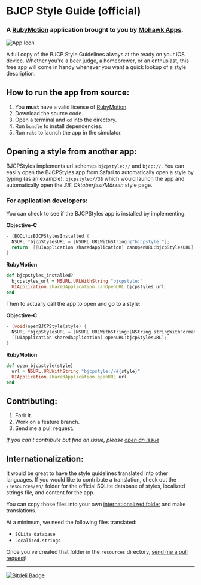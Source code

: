 # BJCP Style Guide (official)

### A [RubyMotion](http://www.rubymotion.com/) application brought to you by [Mohawk Apps](http://www.mohawkapps.com/).

![App Icon](https://raw.github.com/MohawkApps/BJCPStyleGuide/master/resources/Icon@2x.png)

A full copy of the BJCP Style Guidelines always at the ready on your iOS device. Whether you're a beer judge, a homebrewer, or an enthusiast, this free app will come in handy whenever you want a quick lookup of a style description.

## How to run the app from source:

1. You **must** have a valid license of [RubyMotion](http://www.rubymotion.com/).
2. Download the source code.
3. Open a terminal and `cd` into the directory. 
4. Run `bundle` to install dependencies.
5. Run `rake` to launch the app in the simulator.

## Opening a style from another app:

BJCPStyles implements url schemes `bjcpstyle://` and `bjcp://`. You can easily open the BJCPStyles app from Safari to automatically open a style by typing (as an example): `bjcpstyle://3B` which would launch the app and automatically open the *3B: Oktoberfest/Märzen* style page.

### For application developers:

You can check to see if the BJCPStyles app is installed by implementing:

**Objective-C**

```objective-c
- (BOOL)isBJCPStylesInstalled {
  NSURL *bjcpStylesURL = [NSURL URLWithString:@"bjcpstyle:"];
  return  [[UIApplication sharedApplication] canOpenURL:bjcpStylesURL];
}
```

**RubyMotion**

```ruby
def bjcpstyles_installed?
  bjcpstyles_url = NSURL.URLWithString "bjcpstyle:"
  UIApplication.sharedApplication.canOpenURL bjcpstyles_url
end
```

Then to actually call the app to open and go to a style:

**Objective-C**

```objective-c
- (void)openBJCPStyle(style) {
  NSURL *bjcpStylesURL = [NSURL URLWithString:[NString stringWithFormat:@"bjcpstyle://%@", style]];
  [[UIApplication sharedApplication] openURL:bjcpStylesURL];
}
```

**RubyMotion**

```ruby
def open_bjcpstyle(style)
  url = NSURL.URLWithString "bjcpstyle://#{style}"
  UIApplication.sharedApplication.openURL url
end
```


## Contributing:

1. Fork it.
2. Work on a feature branch.
3. Send me a pull request.

*If you can't contribute but find an issue, please [open an issue](https://github.com/markrickert/BJCPStyleGuide/issues)*

## Internationalization:

It would be great to have the style guidelines translated into other languages. If you would like to contribute a translation, check out the `/resources/en/` folder for the official SQLite database of styles, localized strings file, and content for the app.

You can copy those files into your own [internationalized folder](http://developer.apple.com/library/ios/#documentation/MacOSX/Conceptual/BPInternational/Articles/LanguageDesignations.html#//apple_ref/doc/uid/20002144-BBCEGGFF) and make translations.

At a minimum, we need the following files translated:

* `SQLite database`
* `Localized.strings`

Once you've created that folder in the `resources` directory, [send me a pull request](https://help.github.com/articles/using-pull-requests)!

---
[![Bitdeli Badge](https://d2weczhvl823v0.cloudfront.net/MohawkApps/bjcpstyleguide/trend.png)](https://bitdeli.com/free "Bitdeli Badge")
